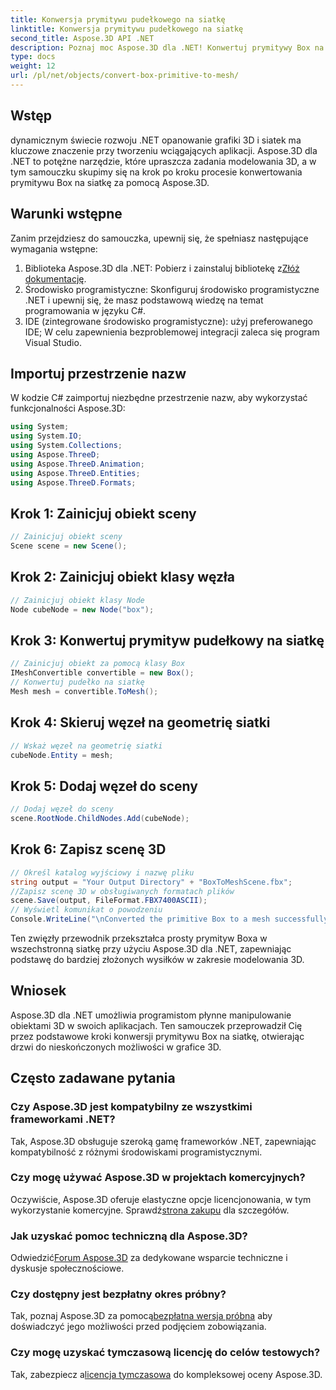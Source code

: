 ```yaml
---
title: Konwersja prymitywu pudełkowego na siatkę
linktitle: Konwersja prymitywu pudełkowego na siatkę
second_title: Aspose.3D API .NET
description: Poznaj moc Aspose.3D dla .NET! Konwertuj prymitywy Box na wszechstronną siatkę bez wysiłku. Podnieś poziom swojej gry graficznej 3D już dziś.
type: docs
weight: 12
url: /pl/net/objects/convert-box-primitive-to-mesh/
---
```

## Wstęp
dynamicznym świecie rozwoju .NET opanowanie grafiki 3D i siatek ma kluczowe znaczenie przy tworzeniu wciągających aplikacji. Aspose.3D dla .NET to potężne narzędzie, które upraszcza zadania modelowania 3D, a w tym samouczku skupimy się na krok po kroku procesie konwertowania prymitywu Box na siatkę za pomocą Aspose.3D.
## Warunki wstępne
Zanim przejdziesz do samouczka, upewnij się, że spełniasz następujące wymagania wstępne:
1.  Biblioteka Aspose.3D dla .NET: Pobierz i zainstaluj bibliotekę z[Złóż dokumentację](https://reference.aspose.com/3d/net/).
2. Środowisko programistyczne: Skonfiguruj środowisko programistyczne .NET i upewnij się, że masz podstawową wiedzę na temat programowania w języku C#.
3. IDE (zintegrowane środowisko programistyczne): użyj preferowanego IDE; W celu zapewnienia bezproblemowej integracji zaleca się program Visual Studio.
## Importuj przestrzenie nazw
W kodzie C# zaimportuj niezbędne przestrzenie nazw, aby wykorzystać funkcjonalności Aspose.3D:
```csharp
using System;
using System.IO;
using System.Collections;
using Aspose.ThreeD;
using Aspose.ThreeD.Animation;
using Aspose.ThreeD.Entities;
using Aspose.ThreeD.Formats;
```
## Krok 1: Zainicjuj obiekt sceny
```csharp
// Zainicjuj obiekt sceny
Scene scene = new Scene();
```
## Krok 2: Zainicjuj obiekt klasy węzła
```csharp
// Zainicjuj obiekt klasy Node
Node cubeNode = new Node("box");
```
## Krok 3: Konwertuj prymityw pudełkowy na siatkę
```csharp
// Zainicjuj obiekt za pomocą klasy Box
IMeshConvertible convertible = new Box();
// Konwertuj pudełko na siatkę
Mesh mesh = convertible.ToMesh();
```
## Krok 4: Skieruj węzeł na geometrię siatki
```csharp
// Wskaż węzeł na geometrię siatki
cubeNode.Entity = mesh;
```
## Krok 5: Dodaj węzeł do sceny
```csharp
// Dodaj węzeł do sceny
scene.RootNode.ChildNodes.Add(cubeNode);
```
## Krok 6: Zapisz scenę 3D
```csharp
// Określ katalog wyjściowy i nazwę pliku
string output = "Your Output Directory" + "BoxToMeshScene.fbx";
//Zapisz scenę 3D w obsługiwanych formatach plików
scene.Save(output, FileFormat.FBX7400ASCII);
// Wyświetl komunikat o powodzeniu
Console.WriteLine("\nConverted the primitive Box to a mesh successfully.\nFile saved at " + output);
```
Ten zwięzły przewodnik przekształca prosty prymityw Boxa w wszechstronną siatkę przy użyciu Aspose.3D dla .NET, zapewniając podstawę do bardziej złożonych wysiłków w zakresie modelowania 3D.
## Wniosek
Aspose.3D dla .NET umożliwia programistom płynne manipulowanie obiektami 3D w swoich aplikacjach. Ten samouczek przeprowadził Cię przez podstawowe kroki konwersji prymitywu Box na siatkę, otwierając drzwi do nieskończonych możliwości w grafice 3D.
## Często zadawane pytania
### Czy Aspose.3D jest kompatybilny ze wszystkimi frameworkami .NET?
Tak, Aspose.3D obsługuje szeroką gamę frameworków .NET, zapewniając kompatybilność z różnymi środowiskami programistycznymi.
### Czy mogę używać Aspose.3D w projektach komercyjnych?
 Oczywiście, Aspose.3D oferuje elastyczne opcje licencjonowania, w tym wykorzystanie komercyjne. Sprawdź[strona zakupu](https://purchase.aspose.com/buy) dla szczegółów.
### Jak uzyskać pomoc techniczną dla Aspose.3D?
 Odwiedzić[Forum Aspose.3D](https://forum.aspose.com/c/3d/18) za dedykowane wsparcie techniczne i dyskusje społecznościowe.
### Czy dostępny jest bezpłatny okres próbny?
 Tak, poznaj Aspose.3D za pomocą[bezpłatna wersja próbna](https://releases.aspose.com/) aby doświadczyć jego możliwości przed podjęciem zobowiązania.
### Czy mogę uzyskać tymczasową licencję do celów testowych?
 Tak, zabezpiecz a[licencja tymczasowa](https://purchase.aspose.com/temporary-license/) do kompleksowej oceny Aspose.3D.